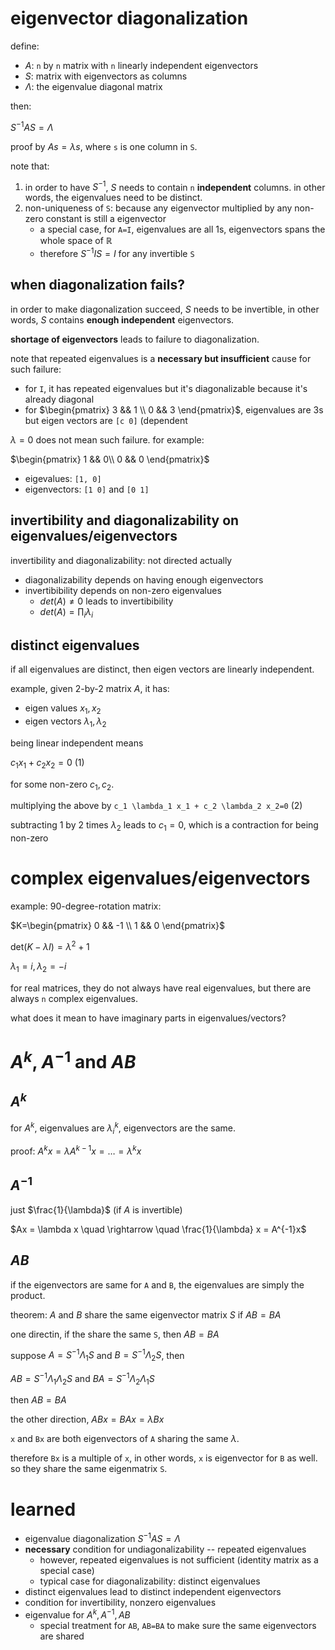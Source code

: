 # eigenvector diagonalization

define:

- $`A`$: `n` by `n` matrix with `n` linearly independent eigenvectors
- $`S`$: matrix with eigenvectors as columns
- $`\Lambda`$: the eigenvalue diagonal matrix

then: 

$`S^{-1} A S = \Lambda`$

proof by $`As=\lambda s`$, where `s` is one column in `S`.

note that:

1. in order to have $`S^{-1}`$, $`S`$ needs to contain `n` **independent** columns. in other words, the eigenvalues need to be distinct.
2. non-uniqueness of `S`: because any eigenvector multiplied by any non-zero constant is still a eigenvector
   - a special case, for `A=I`, eigenvalues are all 1s, eigenvectors spans the whole space of $`\mathbb{R}`$
   - therefore $`S^{-1}IS=I`$ for any invertible `S`


## when diagonalization fails?

in order to make diagonalization succeed, $`S`$ needs to be invertible, in other words, $`S`$ contains **enough independent** eigenvectors. 

**shortage of eigenvectors** leads to failure to diagonalization. 

note that repeated eigenvalues is a **necessary but insufficient** cause for such failure:

- for `I`, it has repeated eigenvalues but it's diagonalizable because it's already diagonal
- for $`\begin{pmatrix} 3 && 1 \\ 0 && 3 \end{pmatrix}`$, eigenvalues are 3s but eigen vectors are `[c 0]` (dependent

$`\lambda=0`$ does not mean such failure. for example:

$`\begin{pmatrix} 1 && 0\\ 0 && 0 \end{pmatrix}`$

- eigevalues: `[1, 0]`
- eigenvectors: `[1 0]` and `[0 1]`

## invertibility and diagonalizability on eigenvalues/eigenvectors

invertibility and diagonalizability: not directed actually

- diagonalizability depends on having enough eigenvectors
- invertibibility depends on non-zero eigenvalues
  - $`det(A) \neq 0`$ leads to invertibibility
  - $`det(A)=\prod_i \lambda_i`$

## distinct eigenvalues

if all eigenvalues are distinct, then eigen vectors are linearly independent. 

example, given 2-by-2 matrix $`A`$, it has:

- eigen values $`x_1, x_2`$ 
- eigen vectors $`\lambda_1, \lambda_2`$

being linear independent means 

$`c_1 x_1 + c_2 x_2 = 0`$  (1)

for some non-zero $`c_1, c_2`$.

multiplying the above by `c_1 \lambda_1 x_1 + c_2 \lambda_2 x_2=0` (2)

subtracting 1 by 2 times $`\lambda_2`$ leads to $`c_1=0`$, which is a contraction for being non-zero

# complex eigenvalues/eigenvectors

example: 90-degree-rotation matrix:

$`K=\begin{pmatrix} 0 && -1 \\ 1 && 0 \end{pmatrix}`$

$`\text{det}(K - \lambda I) = \lambda^2 + 1`$

$`\lambda_1=i, \lambda_2=-i`$

for real matrices, they do not always have real eigenvalues, but there are always `n` complex eigenvalues. 

what does it mean to have imaginary parts in eigenvalues/vectors?

# $`A^k`$, $`A^{-1}`$ and $`AB`$

## $`A^k`$

for $`A^k`$, eigenvalues are $`\lambda_i^k`$, eigenvectors are the same. 

proof: $`A^k x = \lambda A^{k-1} x = \ldots = \lambda^k x`$

## $`A^{-1}`$

just $`\frac{1}{\lambda}`$ (if $`A`$ is invertible)

$`Ax = \lambda x \quad \rightarrow \quad \frac{1}{\lambda} x = A^{-1}x`$

## $`AB`$

if the eigenvectors are same for `A` and `B`, the eigenvalues are simply the product.

theorem: $`A`$ and $`B`$ share the same eigenvector matrix $`S`$ if $`AB=BA`$

one directin, if the share the same `S`, then $`AB=BA`$

suppose $`A=S^{-1} \Lambda_1 S`$ and $`B=S^{-1} \Lambda_2 S`$, then 

$`AB = S^{-1} \Lambda_1 \Lambda_2 S`$ and $`BA = S^{-1}  \Lambda_2 \Lambda_1 S`$

then $`AB=BA`$

the other direction, $`ABx=BAx=\lambda Bx`$

`x` and `Bx` are both eigenvectors of `A` sharing the same $`\lambda`$. 

therefore `Bx` is a multiple of `x`, in other words, `x` is eigenvector for `B` as well. so they share the same eigenmatrix `S`.





# learned

- eigenvalue diagonalization $`S^{-1}AS=\Lambda`$
- **necessary** condition for undiagonalizability -- repeated eigenvalues
  - however, repeated eigenvalues is not sufficient (identity matrix as a special case)
  - typical case for diagonalizability: distinct eigenvalues
- distinct eigenvalues lead to distinct independent eigenvectors
- condition for invertibility, nonzero eigenvalues
- eigenvalue for $`A^{k}, A^{-1}, AB`$
  - special treatment for `AB`, `AB=BA` to make sure the same eigenvectors are shared
